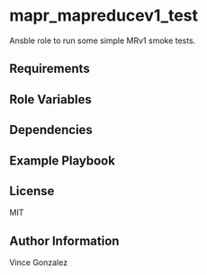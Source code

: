 mapr_mapreducev1_test
=========

Ansble role to run some simple MRv1 smoke tests.

Requirements
------------

Role Variables
--------------

Dependencies
------------


Example Playbook
----------------


License
-------

MIT

Author Information
------------------

Vince Gonzalez
